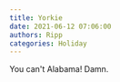 ```yaml
---
title: Yorkie
date: 2021-06-12 07:06:00
authors: Ripp
categories: Holiday
---
```


 You can't Alabama!
Damn.